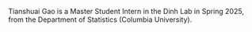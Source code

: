 Tianshuai Gao is a Master Student Intern in the Dinh Lab in Spring 2025, from the Department of Statistics (Columbia University).